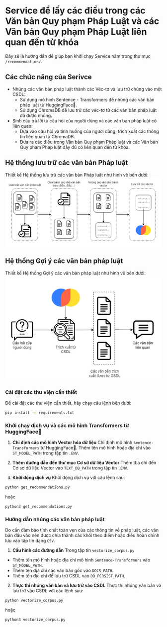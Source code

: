 # Service để lấy các điều trong các Văn bản Quy phạm Pháp Luật và các Văn bản Quy phạm Pháp Luật liên quan đến từ khóa

Đây sẽ là hướng dẫn để giúp bạn khởi chạy Service nằm trong thư mục `/recommendation/`.

## Các chức năng của Serivce 
- Nhúng các văn bản pháp luật thành các Véc-tơ và lưu trữ chúng vào một CSDL:
    - Sử dụng mô hình Sentence - Transformers để nhúng các văn bản pháp luật từ HuggingFace🤗.
    - Sử dụng ChromaDB để lưu trữ các véc-tơ từ các văn bản pháp luật đã được nhúng.
- Sinh câu trả lời từ câu hỏi của người dùng và các văn bản pháp luật có liên quan:
    - Dựa vào câu hỏi và tình huống của người dùng, trích xuất các thông tin liên quan từ ChromaDB.
    - Đưa ra các điều trong Văn bản Quy phạm Pháp luật và các Văn bản Quy phạm Pháp luật đầy đủ có liên quan đến từ khóa.

## Hệ thống lưu trữ các văn bản Pháp luật

Thiết kế Hệ thống lưu trữ các văn bản Pháp luật như hình vẽ bên dưới:
![Kiến trúc hệ thống lưu trữ các văn bản Pháp luật](./rag_flow.png)

## Hệ thống Gợi ý các văn bản pháp luật

Thiết kế Hệ thống Gợi ý các văn bản pháp luật như hình vẽ bên dưới:
![Kiến trúc hệ thống Gợi ý các văn bản pháp luật](./recommendations.png)

### Cài đặt các thư viện cần thiết

Để cài đặt các thư viện cần thiết, hãy chạy câu lệnh bên dưới:

```bash
pip install -r requirements.txt
```

### Khởi chạy dịch vụ và các mô hình Transformers từ HuggingFace🤗

1. **Chỉ định các mô hình Vector hóa dữ liệu**
   Chỉ định mô hình `Sentence-Transformers` từ HuggingFace🤗.
   Thêm tên mô hình hoặc địa chỉ vào `ST_MODEL_PATH` trong tập tin `.ENV`.

2. **Thêm đường dẫn đến thư mục Cơ sở dữ liệu Vector**
   Thêm địa chỉ đến Cơ sở dữ liệu Vector vào `TEXT_DB_PATH` trong tập tin `.ENV`.

3. **Khởi động dịch vụ**
   Khởi động dịch vụ với câu lệnh sau:

```bash
python get_recommendations.py
```

hoặc

```bash
python3 get_recommendations.py
```
### Hướng dẫn nhúng các văn bản pháp luật
Do cần đảm bảo tính chất toàn vẹn của các thông tin về pháp luật, các văn bản đầu vào nên được chia thành các khối theo điểm hoặc điều hoàn chỉnh lưu vào tập tin dạng `CSV`.
1. **Cấu hình các đường dẫn**
Trong tập tin `vectorize_corpus.py`
- Thêm tên mô hình hoặc địa chỉ mô hình `Sentence-Transformers` vào `ST_MODEL_PATH`.
- Thêm tên địa chỉ các văn bản gốc vào `DOCS_PATH`.
- Thêm tên địa chỉ để lưu trữ CSDL vào `DB_PERSIST_PATH`.
2. **Thực thi nhúng văn bản và lưu trữ vào CSDL**
Thực thi nhúng văn bản và lưu trữ vào CSDL với câu lệnh sau:
```bash
python vectorize_corpus.py
```
hoặc
```bash
python3 vectorize_corpus.py
```